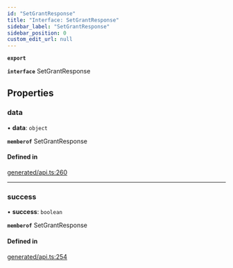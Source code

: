 ```yaml
---
id: "SetGrantResponse"
title: "Interface: SetGrantResponse"
sidebar_label: "SetGrantResponse"
sidebar_position: 0
custom_edit_url: null
---
```


**`export`**

**`interface`** SetGrantResponse

## Properties

### data

• **data**: `object`

**`memberof`** SetGrantResponse

#### Defined in

[generated/api.ts:260](https://github.com/refinery-labs/lunasec-monorepo/blob/caaad15/js/sdks/packages/tokenizer-sdk/src/generated/api.ts#L260)

___

### success

• **success**: `boolean`

**`memberof`** SetGrantResponse

#### Defined in

[generated/api.ts:254](https://github.com/refinery-labs/lunasec-monorepo/blob/caaad15/js/sdks/packages/tokenizer-sdk/src/generated/api.ts#L254)
